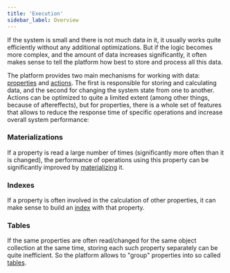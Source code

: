 ```yaml
---
title: 'Execution'
sidebar_label: Overview
---
```


If the system is small and there is not much data in it, it usually works quite efficiently without any additional optimizations. But if the logic becomes more complex, and the amount of data increases significantly, it often makes sense to tell the platform how best to store and process all this data.

The platform provides two main mechanisms for working with data: [properties](Properties.md) and [actions](Actions.md). The first is responsible for storing and calculating data, and the second for changing the system state from one to another. Actions can be optimized to quite a limited extent (among other things, because of aftereffects), but for properties, there is a whole set of features that allows to reduce the response time of specific operations and increase overall system performance:

### Materializations

If a property is read a large number of times (significantly more often than it is changed), the performance of operations using this property can be significantly improved by [materializing](Materializations.md) it.

### Indexes

If a property is often involved in the calculation of other properties, it can make sense to build an [index](Indexes.md) with that property.

### Tables

If the same properties are often read/changed for the same object collection at the same time, storing each such property separately can be quite inefficient. So the platform allows to "group" properties into so called [tables](Tables.md).

  

